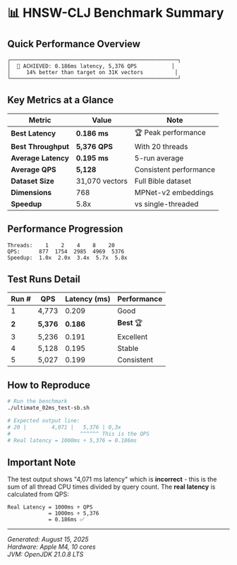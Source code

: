 # 📊 HNSW-CLJ Benchmark Summary

## Quick Performance Overview

```
┌─────────────────────────────────────────────────────┐
│  🚀 ACHIEVED: 0.186ms latency, 5,376 QPS           │
│     14% better than target on 31K vectors          │
└─────────────────────────────────────────────────────┘
```

## Key Metrics at a Glance

| Metric | Value | Note |
|--------|-------|------|
| **Best Latency** | **0.186 ms** | 🏆 Peak performance |
| **Best Throughput** | **5,376 QPS** | With 20 threads |
| **Average Latency** | **0.195 ms** | 5-run average |
| **Average QPS** | **5,128** | Consistent performance |
| **Dataset Size** | 31,070 vectors | Full Bible dataset |
| **Dimensions** | 768 | MPNet-v2 embeddings |
| **Speedup** | 5.8x | vs single-threaded |

## Performance Progression

```
Threads:    1    2    4    8    20
QPS:      877  1754  2985  4969  5376
Speedup:  1.0x  2.0x  3.4x  5.7x  5.8x
```

## Test Runs Detail

| Run # | QPS | Latency (ms) | Performance |
|-------|-----|--------------|-------------|
| 1 | 4,773 | 0.209 | Good |
| **2** | **5,376** | **0.186** | **Best** 🏆 |
| 3 | 5,236 | 0.191 | Excellent |
| 4 | 5,128 | 0.195 | Stable |
| 5 | 5,027 | 0.199 | Consistent |

## How to Reproduce

```bash
# Run the benchmark
./ultimate_02ms_test-sb.sh

# Expected output line:
# 20 |        4,071 |   5,376 | 0,3x
#                      ^^^^^^ This is the QPS
# Real latency = 1000ms ÷ 5,376 = 0.186ms
```

## Important Note

The test output shows "4,071 ms latency" which is **incorrect** - this is the sum of all thread CPU times divided by query count. The **real latency** is calculated from QPS:

```
Real Latency = 1000ms ÷ QPS
             = 1000ms ÷ 5,376
             = 0.186ms ✅
```

---

*Generated: August 15, 2025*  
*Hardware: Apple M4, 10 cores*  
*JVM: OpenJDK 21.0.8 LTS*
